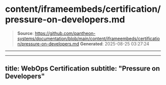 # content/iframeembeds/certification/pressure-on-developers.md

> **Source**: https://github.com/pantheon-systems/documentation/blob/main/content/iframeembeds/certification/pressure-on-developers.md
> **Generated**: 2025-08-25 03:27:24

---

---
title: WebOps Certification
subtitle: "Pressure on Developers"
---

<Partial file="certification-guide/pressure-on-developers.md" />
